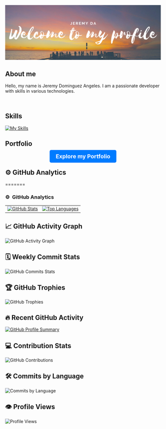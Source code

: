 <div align="center">
  <img src="/GitHudPROFILE.png" alt="Profile Picture">
</div>

## About me

<p>
  Hello, my name is Jeremy Dominguez Angeles. I am a passionate developer with skills in various technologies.
</p>

<br>

## Skills

[![My Skills](https://skillicons.dev/icons?i=mysql,css,html,python,react,js,typescript)](https://skillicons.dev)

## Portfolio

<div align="center">
  <p><a href="https://projects-js-gamma.vercel.app/" target="_bck" style="background-color: #007bff; color: #fff; padding: 10px 20px; border-radius: 5px; text-decoration: none; font-weight: bold; font-size: 18px;">Explore my Portfolio</p></a>
</div>

## ⚙️ GitHub Analytics
=======
### ⚙️ &nbsp;GitHub Analytics

<table align="center">
  <tr>
    <td>
      <a href="https://github.com/jeremyda173">
        <img height="190em" src="https://github-readme-stats-eight-theta.vercel.app/api?username=jeremyda173&show_icons=true&theme=algolia&include_all_commits=true&count_private=true" alt="GitHub Stats"/>
      </a>
    </td>
    <td>
      <a href="https://github.com/jeremyda173">
        <img height="190em" src="https://github-readme-stats-eight-theta.vercel.app/api/top-langs/?username=jeremyda173&layout=compact&langs_count=8&theme=algolia" alt="Top Languages"/>
      </a>
    </td>
  </tr>
</table>

## 📈 GitHub Activity Graph

![GitHub Activity Graph](https://github-readme-activity-graph.cyclic.app/graph?username=jeremyda173&theme=algolia&hide_border=true)

## 🗓️ Weekly Commit Stats

![GitHub Commits Stats](https://github-readme-streak-stats.herokuapp.com/?user=jeremyda173&theme=algolia)

## 🏆 GitHub Trophies

![GitHub Trophies](https://github-profile-trophy.vercel.app/?username=jeremyda173&theme=algolia&no-frame=true&row=1)

## 🔥 Recent GitHub Activity

[![GitHub Profile Summary](https://github-profile-summary-cards.vercel.app/api/cards/profile-details?username=jeremyda173&theme=algolia)](https://github.com/vn7n24fzkq/github-profile-summary-cards)

## 💻 Contribution Stats

![GitHub Contributions](https://github-readme-stats.vercel.app/api/wakatime?username=jeremyda173&theme=algolia)

## 🛠️ Commits by Language

![Commits by Language](https://github-readme-stats.vercel.app/api/top-langs/?username=jeremyda173&langs_count=8&theme=algolia)

## 👁️ Profile Views

![Profile Views](https://komarev.com/ghpvc/?username=jeremyda173&color=blue&style=flat-square)

